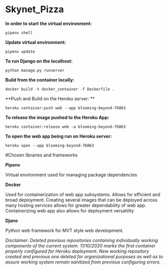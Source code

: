 # Skynet_Pizza

**In order to start the virtual environment:**

```pipenv shell```

**Update virtual environment:**

```pipenv update```

**To run Django on the localhost:**

```python manage.py runserver```

**Build from the container locally:**

```docker build -t docker_container -f Dockerfile .```

**Push and Build on the Heroku server: **

```heroku container:push web --app blooming-beyond-76863 ```

**To release the image pushed to the Heroku App:**

```heroku container:release web -a blooming-beyond-76863```

**To open the web app being run on Heroku server:**

```heroku open --app blooming-beyond-76863```   


#Chosen libraries and frameworks

**Pipenv**

Virtual environment used for managing package dependencies

**Docker**

Used for containerization of web app subsystems. Allows for efficient and broad deployment. Creating several images that can be deployed across many hosting services allows for greater dependability of web app. Containerizing web app also allows for deployment versatility

**Djano**

Python web framework for MVT style web development.

_Disclaimer: Deleted previous repositories containing individually working components of the current system. 11/10/2020 marks the first container properly configured for Heroku deployment. New working repository created and previous one deleted for organizational purposes as well as to assure working system remain sanitized from previous configuring errors._


